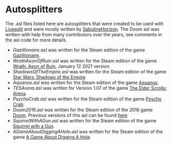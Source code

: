 # Autosplitters
The .asl files listed here are autosplitters that were created to be used with [Livesplit](https://livesplit.org/) and were mostly written by [SabulineHorizon](https://github.com/SabulineHorizon). The Doom asl was written with help from many contributors over the years, see comments in the asl code for more details.<br>

- *Gazillionaire.asl* was written for the Steam edition of the game [Gazillionaire](https://store.steampowered.com/app/1169100/Gazillionaire/).<br>
- *WrathAeonOfRuin.asl* was written for the Steam edition of the game [Wrath: Aeon of Ruin](https://store.steampowered.com/app/1000410/WRATH_Aeon_of_Ruin/), January 12 2021 version.<br>
- *ShadowsOfTheEmpire.asl* was written for the Steam edition of the game [Star Wars: Shadows of the Empire](https://store.steampowered.com/app/560170/STAR_WARS_SHADOWS_OF_THE_EMPIRE/).<br>
- *Aquanox.asl* was written for the Steam edition of the game [Aquanox](https://store.steampowered.com/app/39630/AquaNox/).<br>
- *TESArena.asl* was written for Version 1.07 of the game [The Elder Scrolls: Arena](https://en.uesp.net/wiki/Arena:Files).<br>
- *PsychoCrab.asl* was written for the Steam edition of the game [Psycho Crab](https://store.steampowered.com/app/1923650/Psycho_Crab/).<br>
- *Doom2016.asl* was written for the Steam edition of the 2016 game [Doom](https://store.steampowered.com/app/379720/DOOM/). Previous versions of this asl can be found [here](https://github.com/drtchops/asl/blob/master/doom2016.asl)<br>
- *SquirrelWithAGun.asl* was written for the Steam edition of the game [Squirrel with a Gun](https://store.steampowered.com/app/2067050/Squirrel_with_a_Gun/).<br>
- *AGameAboutDiggingAHole.asl* was written for the Steam edition of the game [A Game About Digging A Hole](https://store.steampowered.com/app/3244220/A_Game_About_Digging_A_Hole/).<br>
